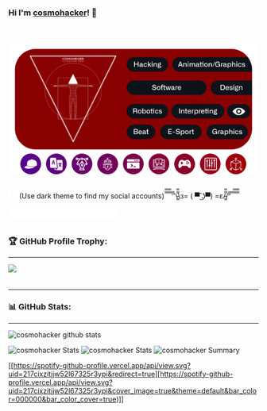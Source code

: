### Hi I'm <a href="http://yagizcanyavuz.space/" target="_blank">cosmohacker</a>! 👋

  <br/>
  <br/>
  <img src="https://github.com/cosmohacker/github-components/blob/main/git1.png">
  <br/>
  <br/>
  
  (Use dark theme to find my social accounts)    ̿̿ ̿̿ ̿̿ ̿'̿'\̵͇̿̿\з= ( ▀ ͜͞ʖ▀) =ε/̵͇̿̿/’̿’̿ ̿ ̿̿ ̿̿ ̿̿
  <a href="http://yagizcanyavuz.space/" target="_blank"><img align="left" alt="website" width="22px" src="https://github.com/cosmohacker/github-components/blob/main/globe.svg" /></a>
  
  <a href="https://twitter.com/cosmohacker" target="_blank"><img align="left" alt="twitter" width="22px" src="https://github.com/cosmohacker/github-components/blob/main/twitter.svg" /></a>
  
  <a href="https://yagizcanyavuz.wordpress.com/" target="_blank"><img align="left" alt="wordpress" width="22px" src="https://github.com/cosmohacker/github-components/blob/main/wordpress.svg" /></a>
   
  <a href="https://www.youtube.com/channel/UCJTO_UKw9UDNsjafWBGv08A" target="_blank"><img align="left" alt="youtube" width="22px" src="https://github.com/cosmohacker/github-components/blob/main/youtube.svg" /></a>
  
  <a href="https://steamcommunity.com/id/cosmohacker/" target="_blank"><img align="left" alt="steam" width="22px" src="https://github.com/cosmohacker/github-components/blob/main/steam.svg" /></a>

  <a href="https://www.linkedin.com/in/ya%C4%9F%C4%B1zcan-yavuz-813a7a154/" target="_blank"><img align="left" alt="linkedin" width="22px" src="https://github.com/cosmohacker/github-components/blob/main/linkedin.svg" /></a>
  
  <a href="https://www.instagram.com/yagizcan.yavuz/" target="_blank"><img align="left" alt="instagram" width="22px" src="https://github.com/cosmohacker/github-components/blob/main/instagram.svg" /></a>
  
  <a href="https://github.com/cosmohacker" target="_blank"><img align="left" alt="github" width="22px" src="https://github.com/cosmohacker/github-components/blob/main/github.svg" /></a>
  
  <a href="https://www.twitch.tv/cosmohacker" target="_blank"><img align="left" alt="instagram" width="22px" src="https://github.com/cosmohacker/github-components/blob/main/twitch.svg" /></a>
    
  <a href="https://open.spotify.com/user/217cixzitjjw52l67325r3ypir" target="_blank"><img align="left" alt="spotify" width="22px" src="https://github.com/cosmohacker/github-components/blob/main/spotify.svg" /></a>
  
  <a href="https://opensea.io/aSocial_Fingers" target="_blank"><img align="left" alt="spotify" width="22px" src="https://github.com/cosmohacker/github-components/blob/main/nft.png" /></a>
  
  <br/>
  <br/>
  
  ### 🏆 GitHub Profile Trophy:
---
<a href="https://github.com/ryo-ma/github-profile-trophy">
  <img width=800 src="https://github-profile-trophy.vercel.app/?username=cosmohacker&column=8&theme=radical&no-frame=true&no-bg=true"/>
</a>
  <br/>
  <br/>
  
---
  
### 📊 GitHub Stats:
---
![cosmohacker github stats](https://github-readme-stats.vercel.app/api?username=cosmohacker&show_icons=true&theme=dark)

![cosmohacker Stats](https://github-profile-summary-cards.vercel.app/api/cards/repos-per-language?username=cosmohacker&theme=solarized_dark)
![cosmohacker Stats](https://github-profile-summary-cards.vercel.app/api/cards/most-commit-language?username=cosmohacker&theme=solarized_dark)
![cosmohacker Summary](https://github-profile-summary-cards.vercel.app/api/cards/profile-details?username=cosmohacker&theme=solarized_dark)


[[https://spotify-github-profile.vercel.app/api/view.svg?uid=217cixzitjjw52l67325r3ypi&redirect=true][https://spotify-github-profile.vercel.app/api/view.svg?uid=217cixzitjjw52l67325r3ypi&cover_image=true&theme=default&bar_color=000000&bar_color_cover=true)]]
